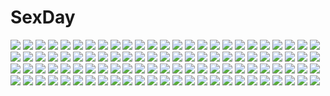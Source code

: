 # SexDay
![](https://konachan.com/image/cd80a53b3a64b7dd851985838166f572/Konachan.com%20-%20191403%20ball%20blonde_hair%20cherry_blossoms%20dress%20flowers%20food%20hatsune_miku%20ia%20kagamine_rin%20loli%20lu_%28tabasa1991%29%20thighhighs%20twintails%20vocaloid.jpg)
![](https://konachan.com/image/d1f45f183149200c96a74085a40533c5/Konachan.com%20-%2030285%20bell%20black_hair%20blush%20breasts%20brown_eyes%20group%20kagurazaka_asuna%20navel%20nipples%20nude%20orange_hair%20ribbons%20sasaki_makie%20tagme_%28artist%29%20twintails%20wink.jpg)
![](https://konachan.com/image/d144f8fc38f479924a4b881f6d7e1f64/Konachan.com%20-%20214472%20bow%20fujiwara_no_mokou%20long_hair%20mk2%20shirt%20smoking%20touhou.jpg)
![](https://konachan.com/jpeg/bcfa7fb4ec0b76f25d81e4071a9555da/Konachan.com%20-%20278379%20animal_ears%20blush%20brown_hair%20long_hair%20mizukoshi_mayu%20pink_eyes%20raphtalia%20sword%20tail%20tate_no_yuusha_no_nariagari%20weapon%20wristwear.jpg)
![](https://konachan.com/image/bd53b23e4fd35cd2c1036696b87d6794/Konachan.com%20-%20304000%20brown_hair%20card_captor_sakura%20flowers%20green_eyes%20japanese_clothes%20kero%20kimono%20kinomoto_sakura%20leaves%20short_hair%20signed%20suyi-j.jpg)
![](https://konachan.com/jpeg/776359c050d47eff8e5faa492bdb2b6c/Konachan.com%20-%20270639%20berrys%20game_cg%20hashimoto_takashi%20makinosawa_ena%20panties%20sphere%20underwear.jpg)
![](https://konachan.com/image/ba9d825392947db0a02c99fdcf836c54/Konachan.com%20-%2023449%20aria%20green_eyes%20mizunashi_akari%20pink_hair%20tagme.jpg)
![](https://konachan.com/image/8a52a65a67d0dba99a6159ac965ccdeb/Konachan.com%20-%2011635%20black_hair%20enma_ai%20japanese_clothes%20jigoku_shoujo%20kimono%20night%20water.jpg)
![](https://konachan.com/jpeg/602ff39cdae4cd67cd5a239536931e02/Konachan.com%20-%20194928%20all_male%20black_eyes%20black_hair%20blood%20cape%20levi_ackerman%20male%20mtktc%20shingeki_no_kyojin%20short_hair%20sword%20uniform%20weapon.jpg)
![](https://konachan.com/image/16f3b2602779f698931c8ac417a8a684/Konachan.com%20-%20167238%20blue_eyes%20blue_hair%20flowers%20hatsune_miku%20hatsune_miku_%28vocaloid3%29%20headphones%20ikushima%20long_hair%20skirt%20thighhighs%20tie%20twintails%20vocaloid.jpg)
![](https://konachan.com/image/acb1fd2f2857ffb884d83042feabacd5/Konachan.com%20-%2014536%20ibuki_maya%20neon_genesis_evangelion.jpg)
![](https://konachan.com/image/64fd42b622654de3cb6f5cbbe695fee5/Konachan.com%20-%2080998%202girls%20akari_maki%20black_hair%20blue_eyes%20boots%20green_eyes%20headband%20k-on%21%20long_hair%20necklace%20panties%20short_hair%20shorts%20thighhighs%20underwear%20white.jpg)
![](https://konachan.com/jpeg/40035147f71b4c17146fa5d7e961684e/Konachan.com%20-%20167083%202girls%20blonde_hair%20blush%20braids%20brown_hair%20flowers%20glasses%20grass%20green_eyes%20hat%20hoshii_miki%20idolmaster%20long_hair%20rose%20short_hair%20shorts%20yellow_eyes.jpg)
![](https://konachan.com/image/f3503ce01a8e8a4a095176903f4fc742/Konachan.com%20-%20199481%20animal_ears%20dress%20kinven%20original%20petals%20pixiv_fantasia%20red_eyes%20sword%20thighhighs%20weapon%20white_hair%20zettai_ryouiki.jpg)
![](https://konachan.com/image/9fb9d24c0796f72187c96a0aa48bcbab/Konachan.com%20-%205259%20fate_%28series%29%20fate_stay_night%20medea_%28fate%29%20pointed_ears%20white.jpg)
![](https://konachan.com/image/f693b5191835a2cb674a7fc70bceb3c8/Konachan.com%20-%2059015%20gloves%20kobayakawa_miyuki%20police%20police_uniform%20taiho_shichauzo%20tsujimoto_natsumi.jpg)
![](https://konachan.com/jpeg/df06226b0f238cd72f2e8dc97b02f704/Konachan.com%20-%20277023%20animal%20bird%20food%20gray%20manino_%28mofuritaionaka%29%20nobody%20original%20signed.jpg)
![](https://konachan.com/jpeg/9655c4200d822f58c636eeac95bf73f6/Konachan.com%20-%20157186%20blue_eyes%20blush%20breasts%20game_cg%20kunai_uri%20long_hair%20nipples%20nishinotouin_taki%20pocket_ni_koi_o_tsumete%20pool%20swimsuit%20wet.jpg)
![](https://konachan.com/jpeg/9e83b6ff1d1c508d1bf6701b61a22d95/Konachan.com%20-%20189278%20aliasing%20ass%20bow%20breasts%20cape%20garter%20gray_hair%20hat%20long_hair%20muririn%20nopan%20purple_eyes%20skirt%20thighhighs%20transparent%20underboob%20witch%20witch_hat%20yuzusoft.jpg)
![](https://konachan.com/image/f878780512f4882855425849e6f2203d/Konachan.com%20-%20242432%20all_male%20brown_eyes%20brown_hair%20male%20petals%20short_hair%20tenyo0819%20watermark%20white%20wings.jpg)
![](https://konachan.com/jpeg/f23be93bf9cd938e0e0f416d668568ce/Konachan.com%20-%20207938%20animal%20blonde_hair%20breasts%20censored%20flat_chest%20ke-ta%20moriya_suwako%20nipples%20nopan%20ribbons%20scan%20snake%20spread_legs%20thighhighs%20touhou.jpg)
![](https://konachan.com/jpeg/c4268e8572c1f1a7d3a4c71383e3e3d4/Konachan.com%20-%20144348%20ass%20barefoot%20blush%20brown_hair%20cameltoe%20game_cg%20green_eyes%20itsushiro_miyabi%20long_hair%20panties%20pussy_juice%20topless%20underwear%20wet.jpg)
![](https://konachan.com/jpeg/998aa656e0a08995b06778cc2563adeb/Konachan.com%20-%20196335%20black_hair%20blush%20breasts%20game_cg%20long_hair%20navel%20nipples%20penis%20pussy%20school_uniform%20sex%20shirt_lift%20skirt%20sprite%20suzumori%20uncensored%20yuuki_itsuka.jpg)
![](https://konachan.com/image/b8837b35e968e741e5bd13b63e1385df/Konachan.com%20-%2026588%20futakoi%20futakoi_alternative%20group%20gun%20lolita_fashion%20sakurazuki_kira%20sakurazuki_yura%20shirogane_sara%20shirogane_souju%20twins%20weapon.jpeg)
![](https://konachan.com/image/2ef6a5b6cf9f0bdf7fbcf877211b368c/Konachan.com%20-%209209%20mahou_shoujo_lyrical_nanoha%20mahou_shoujo_lyrical_nanoha_a%27s%20vita.jpg)
![](https://konachan.com/jpeg/67f1c593e9adb04a3cbfc215e1e00423/Konachan.com%20-%20247695%20building%20final_fantasy%20final_fantasy_xiv%20landscape%20scenic%20square_enix%20tagme_%28artist%29%20water%20waterfall%20watermark.jpg)
![](https://konachan.com/image/8c94aaa1a2b8f48edd6eb334a6fbf4c4/Konachan.com%20-%2041836%20al_azif%20chibi%20daijuji_kurou%20demonbane%20deus_machina_demonbane%20pink_hair%20ribbons.jpg)
![](https://konachan.com/image/9961ffdca0a3ab5f5941223d94409893/Konachan.com%20-%2023038%20koge_donbo%20misha%20pita_ten%20shia%20uematsu_koboshi.jpg)
![](https://konachan.com/image/8c86e6710f3cd1ea15e9609e25aaf078/Konachan.com%20-%2091498%20astraea%20blush%20breasts%20chibi%20cleavage%20ikaros%20megami%20nude%20nymph%20saitou_masakazu%20scan%20sora_no_otoshimono.jpg)
![](https://konachan.com/image/2d6bb6887147dfe0db873b6659dde015/Konachan.com%20-%20142620%20bed%20madotsuki%20skirt%20socks%20tagme_%28artist%29%20yume_nikki.jpg)
![](https://konachan.com/image/8162b21e6662664aec69e3bd99ea5d09/Konachan.com%20-%2043026%20animal_ears%20bed%20craft_lawrence%20gray_hair%20horo%20long_hair%20ookami_to_koushinryou%20orange_hair%20red_eyes%20short_hair%20tail%20wink%20wolfgirl.jpg)
![](https://konachan.com/jpeg/3b0baeac19409cfc220390a681084b34/Konachan.com%20-%2089709%20blush%20game_cg%20green_eyes%20mikagami_mamizu%20neko_koi%20nipple_slip%20nipples%20panties%20pink_hair%20thighhighs%20toono_sayaka%20underwear%20whirlpool.jpg)
![](https://konachan.com/jpeg/5db5f861f83a861852093a65ecb5a6eb/Konachan.com%20-%2027977%20animal%20liru%20renkin_san-kyuu_magical_pokaan%20vector%20wolf.jpg)
![](https://konachan.com/jpeg/ef671cef2a9748902592101fe825ee94/Konachan.com%20-%20307692%20animal_ears%20blush%20breasts%20bunny_ears%20bunnygirl%20cameltoe%20erect_nipples%20fate_%28series%29%20mash_kyrielight%20pink_hair%20purple_eyes%20short_hair%20uehiro.jpg)
![](https://konachan.com/jpeg/f365507c505c7b94b48d69d7332abc45/Konachan.com%20-%20302385%20apple%20ayamy%20blue_eyes%20blue_hair%20blush%20bra%20cropped%20food%20fruit%20headband%20natsuki_subaru%20open_shirt%20panties%20rem_%28re%3Azero%29%20scan%20short_hair%20underwear.jpg)
![](https://konachan.com/jpeg/792c47d09bca1aee09d466087fe9bc25/Konachan.com%20-%20290803%20apron%20blonde_hair%20blue_eyes%20clouds%20dress%20headdress%20long_hair%20maid%20nikek96%20original%20pantyhose%20pointed_ears%20sky%20tree%20wristwear.jpg)
![](https://konachan.com/jpeg/a361bf9dc5b95c4f46d3bf7f29aa3005/Konachan.com%20-%20258054%20bed%20black_hair%20blush%20breasts%20censored%20cum%20game_cg%20hug%20lactation%20long_hair%20navel%20nipples%20nude%20penis%20pink_hair%20pussy%20sayori%20sex%20short_hair%20smile%20wet.jpg)
![](https://konachan.com/jpeg/ef97e496481770e546eb8cafe6797381/Konachan.com%20-%20248226%20blush%20breasts%20gloves%20kemono_friends%20naked_shirt%20navel%20nipples%20orange_eyes%20short_hair%20tail%20tateha%20third-party_edit%20white%20white_hair%20wings.jpg)
![](https://konachan.com/jpeg/6a4a4c974bac5e3d503c2a54145c609f/Konachan.com%20-%20232400%20blush%20breasts%20collar%20game_cg%20hapymaher%20koku%20long_hair%20navel%20nipples%20no_bra%20open_shirt%20penis%20pussy%20red_eyes%20sex%20twintails%20uncensored%20wet%20wings.jpg)
![](https://konachan.com/image/6e0dc4e8688b6461af182150b0714ce0/Konachan.com%20-%20203892%20animal%20cat%20ia%20megumoke%20rain%20see_through%20umbrella%20vocaloid%20water.jpg)
![](https://konachan.com/jpeg/27533007b9ff626d5d10e6fa1612e5ae/Konachan.com%20-%20182086%20aidumi%20brown_hair%20misaka_mikoto%20school_uniform%20short_hair%20to_aru_kagaku_no_railgun%20to_aru_majutsu_no_index.jpg)
![](https://konachan.com/jpeg/57f96723e41edab9b889466462726b69/Konachan.com%20-%20171553%20gipsy_danger%20mecha%20pacific_rim%20rain%20robot%20take_n1i%20water.jpg)
![](https://konachan.com/image/f8296a7e37ce2dc70e4cfd3767b29c70/Konachan.com%20-%20126318%20artarchanime%20brown_eyes%20brown_hair%20monogatari_%28series%29%20nisemonogatari%20sengoku_nadeko%20skirt%20thighhighs%20white.jpg)
![](https://konachan.com/jpeg/510445c0ff21bc57719257a7a0c1d2e1/Konachan.com%20-%20287626%20ass%20ass_grab%20blush%20breasts%20demon%20fellatio%20food%20glasses%20handjob%20hat%20horns%20long_hair%20merunyaa%20nipples%20original%20pizza%20signed%20succubus%20tail%20tips%20uniform.jpg)
![](https://konachan.com/image/3c22a714e61cfb17d8aacc68f54e2d4d/Konachan.com%20-%2013062%20chidori_kaname%20full_metal_panic%20hayashimizu_atsunobu%20sagara_sousuke%20tokiwa_kyoko.jpg)
![](https://konachan.com/image/1b09cba200965b164569e57400fbbdb0/Konachan.com%20-%2014165%20bleach%20kuchiki_rukia.jpg)
![](https://konachan.com/image/a539b6ab5b2fbd49a9d1df138e361929/Konachan.com%20-%20186255%20animal%20bed%20blue_eyes%20blue_hair%20blush%20brown_hair%20hoto_cocoa%20hug%20long_hair%20megami%20pajamas%20scan%20short_hair%20tedeza_rize%20toya_kento%20twintails%20wink.jpg)
![](https://konachan.com/jpeg/e530a97d273f1231e78115e823de2280/Konachan.com%20-%20255686%202girls%20black_hair%20blush%20boots%20dress%20nishikino_maki%20petals%20purple_eyes%20red_hair%20ribbons%20scan%20short_hair%20twintails%20wink%20wristwear%20yazawa_nico.jpg)
![](https://konachan.com/jpeg/b2330e7741d71c1c79e859982c983d22/Konachan.com%20-%20279820%20animal%20blonde_hair%20blush%20bow%20butterfly%20cat%20cherry_blossoms%20danby_merong%20flowers%20hat%20lolita_fashion%20long_hair%20original%20red_eyes%20skirt%20tree.jpg)
![](https://konachan.com/image/31098ac0707a52ff6571b46b9c9f06e5/Konachan.com%20-%20265587%202girls%20blonde_hair%20bow%20candy%20dress%20elbow_gloves%20gloves%20jyt%20long_hair%20original%20red_eyes%20skirt%20summer_dress%20thighhighs%20tokisaki_mio%20twintails%20white_hair.jpg)
![](https://konachan.com/image/56ea3e7908d059c8d24fe6d368ddf38e/Konachan.com%20-%2034936%20kamishiro_rin%20kazetsubaki_kuriko%20maburaho%20miyama_yuna.jpg)
![](https://konachan.com/image/6b39955112ab8cc73a878156c1a44d2d/Konachan.com%20-%20242265%20all_male%20anthropomorphism%20blood%20jpeg_artifacts%20male%20samurai%20short_hair%20somnus%20sword%20touken_ranbu%20tsurumaru_kuninaga%20weapon%20white_hair%20yellow_eyes.jpg)
![](https://konachan.com/image/ca84aa46336a0e2d088e5e99831e40c6/Konachan.com%20-%20191808%20akasaai%20anthropomorphism%20aqua_eyes%20bismarck_%28kancolle%29%20blonde_hair%20gloves%20hat%20kantai_collection%20long_hair%20panties%20thighhighs%20underwear%20uniform.jpg)
![](https://konachan.com/image/38cb6a030b2dd7aca363715e545bb040/Konachan.com%20-%2055366%20blue_eyes%20breasts%20cleavage%20haramura_nodoka%20long_hair%20pink_hair%20saki.jpg)
![](https://konachan.com/image/eb4da2d8f0428e720b221fee94c95e4d/Konachan.com%20-%20169733%20breasts%20hat%20navel%20nipples%20pink_hair%20purple_eyes%20saigyouji_yuyuko%20short_hair%20swimsuit%20topless%20touhou%20underwear%20velia.jpg)
![](https://konachan.com/jpeg/ba75f6264d3852b9286488f1ef618da7/Konachan.com%20-%20272639%20car%20clouds%20cross%20gloves%20gun%20mask%20necklace%20nun%20original%20sky%20sunset%20tentsu%20weapon%20wings%20yellow_eyes.jpg)
![](https://konachan.com/jpeg/6e713bf1099ba5b4febf3145be70330c/Konachan.com%20-%20169110%20ball%20beach%20bikini%20black_hair%20long_hair%20murakami_yuzu%20navel%20original%20panties%20pink_eyes%20signed%20striped_panties%20summer%20swimsuit%20underwear.jpg)
![](https://konachan.com/image/8a641eb812cbea436173c6ffed2b0962/Konachan.com%20-%2075699%20black_rock_shooter%20katana%20kuroi_mato%20sword%20takanashi_yomi%20weapon.jpg)
![](https://konachan.com/image/fc1819d58b3b9c6ab2341f592939bfd3/Konachan.com%20-%2049014%20bra%20breasts%20cleavage%20crueltear%20dual_beat%20elbow_gloves%20gloves%20panties%20thighhighs%20trigger_heart_exelica%20underwear.jpg)
![](https://konachan.com/image/10ceda12983ecd4c4c479cfe6e61899b/Konachan.com%20-%2020167%20all_male%20flute%20fujiwara_no_sai%20hikaru_no_go%20instrument%20male.jpg)
![](https://konachan.com/image/32ce721b2dbd0f5572398875356d518c/Konachan.com%20-%20138172%20asagiri_mihane%20brown_eyes%20brown_hair%20school_uniform%20short_hair%20takanae_kyourin%20yumeiro_alouette%21.jpg)
![](https://konachan.com/image/a72e7bbfe531247a70786f0be12ea5dc/Konachan.com%20-%2057083%20aisaka_taiga%20toradora.jpg)
![](https://konachan.com/jpeg/1ba4c514b1483e5a4119a4344fb5831b/Konachan.com%20-%20295391%20aqua_eyes%20boots%20breasts%20cleavage%20dress%20garter%20gun%20hoodie%20long_hair%20original%20pink_hair%20romana%20thighhighs%20weapon.jpg)
![](https://konachan.com/jpeg/952468fb64a339be828c2358f6671ada/Konachan.com%20-%2039722%20code_geass%20gray%20mecha%20vector.jpg)
![](https://konachan.com/image/0b049c04a85ac28aee2bb2b93ec1c2c8/Konachan.com%20-%20183257%202girls%20censored%20couch%20fingering%20gloves%20jjune%20open_shirt%20purple_eyes%20pussy_juice%20short_hair%20spread_legs%20thighhighs%20tie%20yellow_eyes%20yuri.jpg)
![](https://konachan.com/image/3f9e43fe9035c049cff3275ed7567f1a/Konachan.com%20-%20118387%20halloween%20horns%20neziiro%20no_bra%20original%20see_through%20thighhighs%20wings.jpg)
![](https://konachan.com/jpeg/b13844e633292ad048e6d30b02a8a3ad/Konachan.com%20-%20158955%20blue_eyes%20blue_hair%20blush%20breasts%20game_cg%20koutaro%20nipples%20panties%20penis%20pussy%20sex%20shirt_lift%20short_hair%20thighhighs%20twinkle%20uncensored%20underwear.jpg)
![](https://konachan.com/image/fe692ab19732c4873386b3d4af655f80/Konachan.com%20-%20164496%20armin_arlert%20christa_renz%20conny_springer%20eren_jaeger%20hanji_zoe%20irvin_smith%20jean_kirchstein%20kiragera%20levi_ackerman%20mikasa_ackerman%20sasha_browse.jpg)
![](https://konachan.com/jpeg/bf7505d5a04604377090a919c6db1526/Konachan.com%20-%20229299%20bai_banca%20barefoot%20blue_eyes%20blue_hair%20chinese_clothes%20hat%20mabinogi%20necklace%20ofuda%20tree%20twintails.jpg)
![](https://konachan.com/image/b672c69e8382b41d574f33f6ea8064b8/Konachan.com%20-%2047475%20animated%20barefoot%20breasts%20clouds%20dark_skin%20houmei%20long_hair%20nipples%20nude%20purple_eyes%20ribbons%20shining_wind%20sky%20swimsuit%20taka_tony%20twintails%20white_hair.gif)
![](https://konachan.com/image/b3d254ae3a272ee10709dc184f8eae6e/Konachan.com%20-%20148208%202girls%20cirno%20fairy%20letty_whiterock%20saberiii%20scarf%20shoujo_ai%20touhou.jpg)
![](https://konachan.com/image/da985b727c568ba7274ce22227f59723/Konachan.com%20-%20302815%20apron%20elbow_gloves%20gloves%20headdress%20kneehighs%20knife%20original%20thighhighs%20umishima_senbon.jpg)
![](https://konachan.com/image/9006c72c52ca57d5654d8565a382f18b/Konachan.com%20-%20120462%20blue_hair%20bow%20cirno%20dress%20fairy%20senhaku%20touhou%20wings.jpg)
![](https://konachan.com/image/27500584f49bcae70380692d9dbd4b79/Konachan.com%20-%2015541%202000%20anthropomorphism%20os-tan%20windows.jpg)
![](https://konachan.com/image/128b023bab60f1671faf127b78773ad6/Konachan.com%20-%2099202%20miki_%28vocaloid%29%20vocaloid.jpg)
![](https://konachan.com/jpeg/e69e617b02ed2947a0f9bb0de2607eab/Konachan.com%20-%2074763%20bath%20blush%20breasts%20cherry_blossoms%20flowers%20green_hair%20nipples%20nude%20petals%20prism_rhythm%20tanihara_natsuki.jpg)
![](https://konachan.com/image/adb924742abfd7cc84baa4f7991e56b3/Konachan.com%20-%20195665%2031_pacers%20blush%20bra%20breasts%20brown_eyes%20brown_hair%20cleavage%20long_hair%20necklace%20original%20school_uniform%20shirt%20skirt%20thighhighs%20underwear.jpg)
![](https://konachan.com/jpeg/ef0578fbc7c23c495d14d580c26282e6/Konachan.com%20-%20274302%20ass%20blonde_hair%20breasts%20cameltoe%20cat_smile%20gradient%20heart%20idolmaster%20nipples%20no_bra%20p-nekoe%20panties%20short_hair%20topless%20underwear%20yellow_eyes.jpg)
![](https://konachan.com/image/eff25f2a38a5b76eff399608331178a6/Konachan.com%20-%2055054%20blonde_hair%20chaos%3Bhead%20game_cg%20glasses%20kusonoki_yua%20long_hair%20nitroplus%20pantyhose%20sasaki_mutsumi%20school_uniform%20skirt.jpg)
![](https://konachan.com/jpeg/ff62664eef90538f905861f44e0f351c/Konachan.com%20-%2090136%20feng%20hoshizora_e_kakaru_hashi%20koumoto_madoka%20purple_eyes%20purple_hair%20ryohka.jpg)
![](https://konachan.com/image/dd0c3ce3457e0c501565b1ac6f18a26c/Konachan.com%20-%20178653%202girls%20anthropomorphism%20bath%20breasts%20hayakawa_akari%20hyuuga_%28kancolle%29%20ise_%28kancolle%29%20kantai_collection%20nude%20onsen%20water.jpg)
![](https://konachan.com/image/f7e0821e7df66a4f9cd5692df8215940/Konachan.com%20-%2074325%20black_hair%20blonde_hair%20green_hair%20hakurei_reimu%20hat%20japanese_clothes%20kirisame_marisa%20kochiya_sanae%20miko%20ribbons%20shino_%28eefy%29%20touhou%20witch.jpg)
![](https://konachan.com/image/3c414793de2f0b02924efc27b46e7fe1/Konachan.com%20-%20217421%20akahoshi_corona%20akahoshi_luna%20lamunation%21%20male%20muku.jpg)
![](https://konachan.com/image/08eb42f6d16315f14da568c63037cc96/Konachan.com%20-%20101114%202girls%20cape%20clouds%20mahou_shoujo_madoka_magica%20miki_sayaka%20red_hair%20sakura_kyouko%20sky.jpg)
![](https://konachan.com/image/9a08c0ca189b328b6be9d9387c547bb9/Konachan.com%20-%20122426%20miyafuji_yoshika%20perrine-h_clostermann%20sakamoto_mio%20strike_witches.jpg)
![](https://konachan.com/image/af9974d00656b25eb559f475f682944f/Konachan.com%20-%20179744%20black_eyes%20black_hair%20black_hood%20breasts%20chinese_clothes%20chinese_dress%20cleavage%20gun%20kamezaemon%20original%20ponytail%20short_hair%20weapon%20white_hair.jpg)
![](https://konachan.com/image/d227d7289083f1859e9d4622a342e7bc/Konachan.com%20-%2073847%20hatsune_miku%20kagamine_rin%20twintails%20vocaloid.jpg)
![](https://konachan.com/image/f00f2193fcac05f0973232aaa9319906/Konachan.com%20-%2068684%20cake%20dress%20flowers%20food%20hatsune_miku%20long_hair%20polychromatic%20ribbons%20rose%20thighhighs%20twintails%20vector%20vocaloid%20world_is_mine_%28vocaloid%29.jpg)
![](https://konachan.com/image/aaa3b11509df6c6e0fb38bba16340694/Konachan.com%20-%20287695%202girls%20blush%20chihuri405%20choker%20dress%20flat_chest%20grass%20gray_hair%20long_hair%20original%20pink_hair%20shirt%20shorts%20shoujo_ai%20summer_dress%20yellow_eyes.jpg)
![](https://konachan.com/image/bc86201147ed01b4c2c3ebdd0cff1153/Konachan.com%20-%20270412%202girls%20black_hair%20blonde_hair%20jpeg_artifacts%20long_hair%20saijou_claudine%20shoujo_ai%20skirt%20tagme_%28artist%29%20tendou_maya%20weapon%20yellow_eyes.jpg)
![](https://konachan.com/image/8c797459bdc4d2b9aaef6ed417729386/Konachan.com%20-%206660%20hourglass_of_summer%20murakami_suigun%20natsuiro_no_sunadokei%20tagme.jpg)
![](https://konachan.com/image/887d929830956a1e759a389633a0e3f6/Konachan.com%20-%20105139%20aoshiki%20aqua_hair%20hatsune_miku%20long_hair%20vocaloid.jpg)
![](https://konachan.com/image/6a6b862b90e56ea305738da4188dd929/Konachan.com%20-%2030319%20ayanami_rei%20fukano_youichi%20gothic%20neon_genesis_evangelion%20soryu_asuka_langley.jpg)
![](https://konachan.com/image/74cd3ff460f6a817e3e8a90e8ff5409a/Konachan.com%20-%20202505%20eyepatch%20jpeg_artifacts%20open_shirt%20panties%20raion_%28soraelf%29%20skirt%20sword%20thighhighs%20tie%20torn_clothes%20underwear%20watermark%20weapon%20yellow_eyes.jpg)
![](https://konachan.com/image/c1816ffaab408fbb88c8654d55688c35/Konachan.com%20-%20231030%202girls%20animal_ears%20aqua_hair%20black_hair%20dress%20feathers%20flowers%20gloves%20long_hair%20original%20petals%20purple_eyes%20rose%20scarf%20shoujo_ai%20skirt%20tail%20watermark.jpg)
![](https://konachan.com/image/eabf15afd4b3a03e0667b63a2f978acc/Konachan.com%20-%20218705%20fate_apocrypha%20fate_grand_order%20fate_%28series%29%20jeanne_d%27arc_alter%20jeanne_d%27arc_%28fate%29%20kousaki_rui.jpg)
![](https://konachan.com/image/14682f28860db5e5e5aca496b94377a2/Konachan.com%20-%20268025%20aliasing%20anthropomorphism%20aqua_eyes%20azur_lane%20blush%20breasts%20cleavage%20dress%20foxhound_%28azur_lane%29%20long_hair%20oekakizuki%20orange_hair%20thighhighs%20white.jpg)
![](https://konachan.com/jpeg/cb246bbd9e345bf8c63cc466419945e4/Konachan.com%20-%20197945%20aqua_eyes%20blonde_hair%20book%20bow%20cube85%20doll%20drink%20headband%20long_hair%20mask%20military%20paper%20phone%20shanghai_doll%20short_hair%20teddy_bear%20touhou%20weapon.jpg)
![](https://konachan.com/image/be58199f3879ab02ebfc95c89864535c/Konachan.com%20-%2024963%20kimi_ga_nozomu_eien%20suzumiya_akane.jpg)
![](https://konachan.com/image/b0e3291405822685cf5c9cf68365e855/Konachan.com%20-%20302664%20bikini%20blue_eyes%20blush%20caenis_%28fate%29%20dark_skin%20gray_hair%20headband%20navel%20necklace%20satou_daiji%20short_hair%20shorts%20signed%20swimsuit%20tattoo%20thighhighs.jpg)
